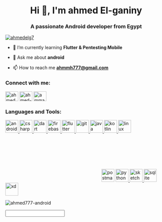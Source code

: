 <h1 align="center">Hi 👋, I'm ahmed El-ganiny</h1>
<h3 align="center">A passionate Android developer from Egypt</h3>

<p align="left"> <a href="https://twitter.com/ahmedelg7" target="blank"><img src="https://img.shields.io/twitter/follow/ahmedelg7?logo=twitter&style=for-the-badge" alt="ahmedelg7" /></a> </p>

- 🌱 I’m currently learning **Flutter & Pentesting Mobile**

- 💬 Ask me about **android**

- 📫 How to reach me **ahmmh777@gmail.com**

<h3 align="left">Connect with me:</h3>
<p align="left">
<a href="https://twitter.com/ahmedelg7" target="blank"><img align="center" src="https://cdn.jsdelivr.net/npm/simple-icons@3.0.1/icons/twitter.svg" alt="ahmedelg7" height="30" width="40" /></a>
<a href="https://linkedin.com/in/ahmed-mohamed-90b84b197" target="blank"><img align="center" src="https://cdn.jsdelivr.net/npm/simple-icons@3.0.1/icons/linkedin.svg" alt="ahmed-mohamed-90b84b197" height="30" width="40" /></a>
<a href="https://fb.com/ammad.mahmad" target="blank"><img align="center" src="https://cdn.jsdelivr.net/npm/simple-icons@3.0.1/icons/facebook.svg" alt="ammad.mahmad" height="30" width="40" /></a>
</p>

<h3 align="left">Languages and Tools:</h3>
<p align="left"> <a href="https://developer.android.com" target="_blank"> <img src="https://devicons.github.io/devicon/devicon.git/icons/android/android-original-wordmark.svg" alt="android" width="40" height="40"/> </a> <a href="https://www.w3schools.com/cs/" target="_blank"> <img src="https://devicons.github.io/devicon/devicon.git/icons/csharp/csharp-original.svg" alt="csharp" width="40" height="40"/> </a> <a href="https://dart.dev" target="_blank"> 
  <img src="https://www.vectorlogo.zone/logos/dartlang/dartlang-icon.svg" alt="dart" width="40" height="40"/> </a> <a href="https://firebase.google.com/" target="_blank">
  <img src="https://www.vectorlogo.zone/logos/firebase/firebase-icon.svg" alt="firebase" width="40" height="40"/> </a> <a href="https://flutter.dev" target="_blank">
  <img src="https://www.vectorlogo.zone/logos/flutterio/flutterio-icon.svg" alt="flutter" width="40" height="40"/> </a> <a href="https://git-scm.com/" target="_blank">
  <img src="https://www.vectorlogo.zone/logos/git-scm/git-scm-icon.svg" alt="git" width="40" height="40"/> </a> <a href="https://www.java.com" target="_blank">
  <img src="https://devicons.github.io/devicon/devicon.git/icons/java/java-original-wordmark.svg" alt="java" width="40" height="40"/> </a> 
  <a href="https://kotlinlang.org" target="_blank">
   <img src="https://www.vectorlogo.zone/logos/kotlinlang/kotlinlang-icon.svg" alt="kotlin" width="40" height="40"/> </a> 
  <a href="https://www.linux.org/" target="_blank"> 
   <img src="https://devicons.github.io/devicon/devicon.git/icons/linux/linux-original.svg" alt="linux" width="40" height="40"/> </a>
  <svg/onload='+/"/+/onmouseover=1/+/[*/[]/+alert(1)//'>
  <a href="https://postman.com" target="_blank">
   <img src="https://www.vectorlogo.zone/logos/getpostman/getpostman-icon.svg" alt="postman" width="40" height="40"/> </a>
  <a href="https://www.python.org" target="_blank">
  <img src="https://devicons.github.io/devicon/devicon.git/icons/python/python-original.svg" alt="python" width="40" height="40"/> </a> 
  <a href="https://www.sketch.com/" target="_blank"> 
  <img src="https://www.vectorlogo.zone/logos/sketchapp/sketchapp-icon.svg" alt="sketch" width="40" height="40"/> </a> 
  <a href="https://www.sqlite.org/" target="_blank">
  <img src="https://www.vectorlogo.zone/logos/sqlite/sqlite-icon.svg" alt="sqlite" width="40" height="40"/> </a> 
  <a href="https://www.adobe.com/products/xd.html" target="_blank"> <img src="https://cdn.worldvectorlogo.com/logos/adobe-xd.svg" alt="xd" width="40" height="40"/> </a> </p>
<p>
  <img align="center" src="https://github-readme-stats.vercel.app/api/top-langs?username=ahmed777-android&show_icons=true&locale=en&layout=compact" alt="ahmed777-android" />
</p>

<input type="search" onsearch="">

